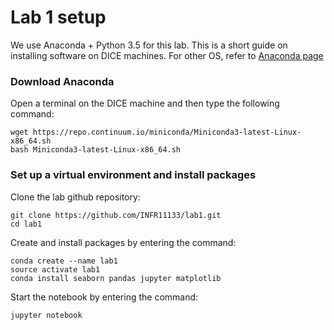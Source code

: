 # Lab 1 setup

We use Anaconda + Python 3.5 for this lab. This is a short guide on installing software on DICE machines. For other OS, refer to [Anaconda page](https://www.continuum.io/downloads)

### Download Anaconda
Open a terminal on the DICE machine and then type the following command:
```
wget https://repo.continuum.io/miniconda/Miniconda3-latest-Linux-x86_64.sh
bash Miniconda3-latest-Linux-x86_64.sh
```

### Set up a virtual environment and install packages
Clone the lab github repository:
```
git clone https://github.com/INFR11133/lab1.git
cd lab1
```

Create and install packages by entering the command:
```
conda create --name lab1
source activate lab1
conda install seaborn pandas jupyter matplotlib  
```

Start the notebook by entering the command:
```
jupyter notebook
```
